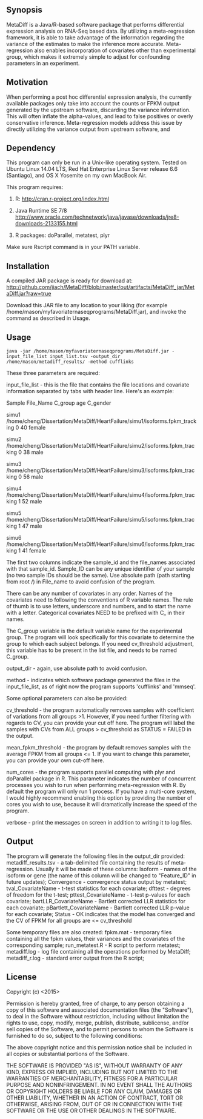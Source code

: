 ## Synopsis

MetaDiff is a Java/R-based software package that performs differential expression analysis on RNA-Seq based data.
By utilizing a meta-regression framework, it is able to take advantage of the information regarding the variance of the estimates to make the inference more accurate.
Meta-regression also enables incorporation of covariates other than experimental group, which makes it extremely simple to adjust for confounding parameters in an experiment.

## Motivation

When performing a post hoc differential expression analysis, the currently available packages only take into account the counts or FPKM output generated by the upstream software, discarding the variance information.
This will often inflate the alpha-values, and lead to false positives or overly conservative inference. Meta-regression models address this issue by directly utilizing the variance output from upstream software, and

## Dependency

This program can only be run in a Unix-like operating system.
Tested on Ubuntu Linux 14.04 LTS, Red Hat Enterprise Linux Server release 6.6 (Santiago), and OS X Yosemite on my own MacBook Air.

This program requires:

1. R:
http://cran.r-project.org/index.html

2. Java Runtime SE 7/8
http://www.oracle.com/technetwork/java/javase/downloads/jre8-downloads-2133155.html

3. R packages:
doParallel, metatest, plyr

Make sure Rscript command is in your PATH variable.


## Installation

A compiled JAR package is ready for download at:
http://github.com/jiach/MetaDiff/blob/master/out/artifacts/MetaDiff_jar/MetaDiff.jar?raw=true

Download this JAR file to any location to your liking (for example /home/mason/myfavoriaternaseqprograms/MetaDiff.jar), and invoke the command as described in Usage.

## Usage

`java -jar /home/mason/myfavoriaternaseqprograms/MetaDiff.jar -input_file_list input_list.tsv -output_dir /home/mason/metadiff_results/ -method cufflinks`

These three parameters are required:

input_file_list - this is the file that contains the file locations and covariate information separated by tabs with header line. Here's an example:

Sample	File_Name   C_group	age	C_gender

simu1	/home/cheng/Dissertation/MetaDiff/HeartFailure/simu1/isoforms.fpkm_tracking	0	40	female

simu2	/home/cheng/Dissertation/MetaDiff/HeartFailure/simu2/isoforms.fpkm_tracking	0	38	male

simu3	/home/cheng/Dissertation/MetaDiff/HeartFailure/simu3/isoforms.fpkm_tracking	0	56	male

simu4	/home/cheng/Dissertation/MetaDiff/HeartFailure/simu4/isoforms.fpkm_tracking	1	52	male

simu5	/home/cheng/Dissertation/MetaDiff/HeartFailure/simu5/isoforms.fpkm_tracking	1	47	male

simu6	/home/cheng/Dissertation/MetaDiff/HeartFailure/simu6/isoforms.fpkm_tracking	1	41	female

The first two columns indicate the sample_id and the file_names associated with that sample_id. Sample_ID can be any unique identifier of your sample (no two sample IDs should be the same). 
Use absolute path (path starting from root /) in File_name to avoid confusion of the program.

There can be any number of covariates in any order. Names of the covariates need to following the conventions of R variable names. The rule of thumb is to use letters, underscore and numbers, and to start the name with a letter.
Categorical covariates NEED to be prefixed with C_ in their names.

The C_group variable is the default variable name for the experimental group. The program will look specifically for this covariate to determine the group to which each subject belongs. 
If you need cv_threshold adjustment, this variable has to be present in the list file, and needs to be named C_group.

output_dir - again, use absolute path to avoid confusion.

method - indicates which software package generated the files in the input_file_list, as of right now the program supports 'cufflinks' and 'mmseq'.


Some optional parameters can also be provided:

cv_threshold - the program automatically removes samples with coefficient of variations from all groups >1. However, if you need further filtering with regards to CV, you can provide your cut off here.
The program will label the samples with CVs from ALL groups > cv_threshold as STATUS = FAILED in the output.

mean_fpkm_threshold - the program by default removes samples with the average FPKM from all groups <= 1. If you want to change this parameter, you can provide your own cut-off here.

num_cores - the program supports parallel computing with plyr and doParallel package in R. This parameter indicates the number of concurrent processes you wish to run when performing meta-regression with R. By default the program will only run 1 process.
If you have a multi-core system, I would highly recommend enabling this option by providing the number of cores you wish to use, because it will dramatically increase the speed of the program.

verbose - print the messages on screen in addition to writing it to log files. 

## Output

The program will generate the following files in the output_dir provided:
metadiff_results.tsv - a tab-delimited file containing the results of meta-regression. Usually it will be made of these columns:
Isoform - names of the isoform or gene (the name of this column will be changed to "Feature_ID" in future updates);
Convergence - convergence status output by metatest;
tval_CovariateName - t-test statistics for each covariate;
dfttest - degrees of freedom for the t-test;
pttest_CovariateName - t-test p-values for each covariate;
bartLLR_CovariateName - Bartlett corrected LLR statistics for each covariate;
pBartlett_CovariateName - Bartlett corrected LLR p-value for each covariate;
Status - OK indicates that the model has converged and the CV of FPKM for all groups are <= cv_threshold


Some temporary files are also created:
fpkm.mat - temporary files containing all the fpkm values, their variances and the covariates of the corresponding sample;
run_metatest.R - R script to perform metatest;
metadiff.log - log file containing all the operations performed by MetaDiff;
metadiff_r.log - standard error output from the R script;

## License

Copyright (c) <2015> <Cheng Jia>

Permission is hereby granted, free of charge, to any person obtaining a copy of this software and associated documentation files (the "Software"), to deal in the Software without restriction, including without limitation the rights to use, copy, modify, merge, publish, distribute, sublicense, and/or sell copies of the Software, and to permit persons to whom the Software is furnished to do so, subject to the following conditions:

The above copyright notice and this permission notice shall be included in all copies or substantial portions of the Software.

THE SOFTWARE IS PROVIDED "AS IS", WITHOUT WARRANTY OF ANY KIND, EXPRESS OR IMPLIED, INCLUDING BUT NOT LIMITED TO THE WARRANTIES OF MERCHANTABILITY, FITNESS FOR A PARTICULAR PURPOSE AND NONINFRINGEMENT. IN NO EVENT SHALL THE AUTHORS OR COPYRIGHT HOLDERS BE LIABLE FOR ANY CLAIM, DAMAGES OR OTHER LIABILITY, WHETHER IN AN ACTION OF CONTRACT, TORT OR OTHERWISE, ARISING FROM, OUT OF OR IN CONNECTION WITH THE SOFTWARE OR THE USE OR OTHER DEALINGS IN THE SOFTWARE.
